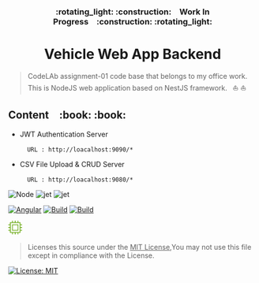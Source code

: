 <h3 align="center">:rotating_light: :construction:&ensp;&ensp;Work In Progress&ensp;&ensp;:construction: :rotating_light:</h3>
<h1 align="center">Vehicle Web App Backend</h1>

> CodeLAb assignment-01 code base that belongs to my office work. This is NodeJS web application based on NestJS framework. &ensp;:boat: :boat:

<h2>Content&ensp;&ensp;:book: :book:</h2>

<ul>
    <li>JWT Authentication Server</li>
  
      URL : http://loacalhost:9090/*
      
   <li>CSV File Upload & CRUD Server</li>
   
      URL : http://loacalhost:9080/*
      
</ul>

<p float="left">
<img src="https://nodejs.org/static/images/logo.svg" alt="Node" height="27">
<img src="https://jwt.io/img/pic_logo.svg" alt="jet" height="27">
<img src="https://nestjs.com/img/logo_text.svg" alt="jet" height="27">
</p>

[![Angular](https://img.shields.io/badge/NodeJS-14.15.4-green)](https://nodejs.org/en/)
[![Build](https://img.shields.io/npm/v/@nestjs/core.svg)](https://angular.io/)
[![Build](https://img.shields.io/badge/Build-Passed-green)](https://angular.io/)

<img src="https://raw.githubusercontent.com/acervenky/animated-github-badges/master/assets/devbadge.gif" alt="Passed" height="28">


> Licenses this source under the <u>MIT License</u>,You may not use this file except in compliance with the License.
<!-- Badges -->
<p align="left">
  <a href="LICENSE.md">
    <img src="https://img.shields.io/badge/License-MIT-blue.svg" alt="License: MIT" height="18">
  </a>
</p>

